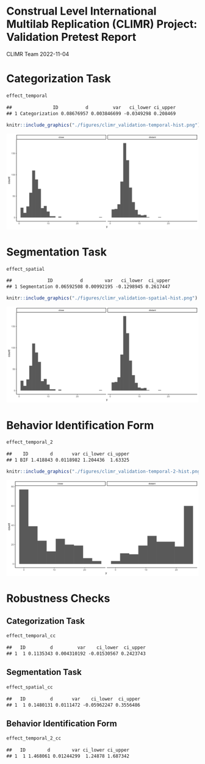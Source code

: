 Construal Level International Multilab Replication (CLIMR) Project:
Validation Pretest Report
================
CLIMR Team
2022-11-04

# Categorization Task

``` r
effect_temporal
```

    ##               ID          d         var   ci_lower ci_upper
    ## 1 Categorization 0.08676957 0.003846699 -0.0349298 0.208469

``` r
knitr::include_graphics("./figures/climr_validation-temporal-hist.png")
```

![](./figures/climr_validation-temporal-hist.png)<!-- -->

# Segmentation Task

``` r
effect_spatial
```

    ##             ID          d        var   ci_lower  ci_upper
    ## 1 Segmentation 0.06592508 0.00992195 -0.1298945 0.2617447

``` r
knitr::include_graphics("./figures/climr_validation-spatial-hist.png")
```

![](./figures/climr_validation-spatial-hist.png)<!-- -->

# Behavior Identification Form

``` r
effect_temporal_2
```

    ##    ID        d       var ci_lower ci_upper
    ## 1 BIF 1.418843 0.0118982 1.204436  1.63325

``` r
knitr::include_graphics("./figures/climr_validation-temporal-2-hist.png")
```

![](./figures/climr_validation-temporal-2-hist.png)<!-- -->

# Robustness Checks

## Categorization Task

``` r
effect_temporal_cc
```

    ##   ID         d         var    ci_lower  ci_upper
    ## 1  1 0.1135343 0.004310192 -0.01530567 0.2423743

## Segmentation Task

``` r
effect_spatial_cc
```

    ##   ID         d       var    ci_lower  ci_upper
    ## 1  1 0.1480131 0.0111472 -0.05962247 0.3556486

## Behavior Identification Form

``` r
effect_temporal_2_cc
```

    ##   ID        d        var ci_lower ci_upper
    ## 1  1 1.468061 0.01244299  1.24878 1.687342
